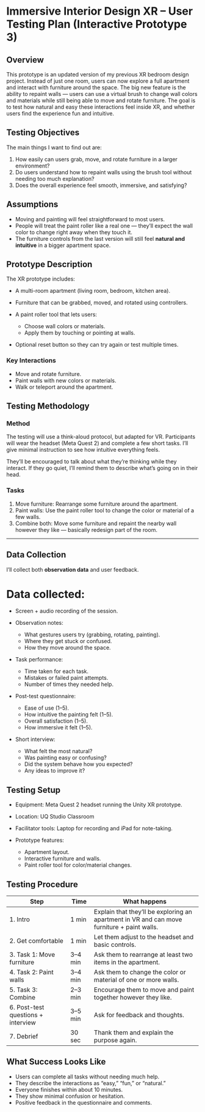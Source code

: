 # Immersive Interior Design XR – User Testing Plan (Interactive Prototype 3)

## Overview

This prototype is an updated version of my previous XR bedroom design project. Instead of just one room, users can now explore a full apartment and interact with furniture around the space.
The big new feature is the ability to repaint walls — users can use a virtual brush to change wall colors and materials while still being able to move and rotate furniture.
The goal is to test how natural and easy these interactions feel inside XR, and whether users find the experience fun and intuitive.


## Testing Objectives

The main things I want to find out are:

1. How easily can users grab, move, and rotate furniture in a larger environment?
2. Do users understand how to repaint walls using the brush tool without needing too much explanation?
3. Does the overall experience feel smooth, immersive, and satisfying?


## Assumptions

* Moving and painting will feel straightforward to most users.
* People will treat the paint roller like a real one — they’ll expect the wall color to change right away when they touch it.
* The furniture controls from the last version will still feel **natural and intuitive** in a bigger apartment space.


## Prototype Description

The XR prototype includes:

* A multi-room apartment (living room, bedroom, kitchen area).
* Furniture that can be grabbed, moved, and rotated using controllers.
* A paint roller tool that lets users:

  * Choose wall colors or materials.
  * Apply them by touching or pointing at walls.
* Optional reset button so they can try again or test multiple times.

### Key Interactions

* Move and rotate furniture.
* Paint walls with new colors or materials.
* Walk or teleport around the apartment.


## Testing Methodology

### Method

The testing will use a think-aloud protocol, but adapted for VR.
Participants will wear the headset (Meta Quest 2) and complete a few short tasks. I’ll give minimal instruction to see how intuitive everything feels.

They’ll be encouraged to talk about what they’re thinking while they interact. If they go quiet, I’ll remind them to describe what’s going on in their head.

### Tasks

1. Move furniture: Rearrange some furniture around the apartment.
2. Paint walls: Use the paint roller tool to change the color or material of a few walls.
3. Combine both: Move some furniture and repaint the nearby wall however they like — basically redesign part of the room.

---

## Data Collection

I’ll collect both **observation data** and user feedback.

# Data collected:

* Screen + audio recording of the session.
* Observation notes:

  * What gestures users try (grabbing, rotating, painting).
  * Where they get stuck or confused.
  * How they move around the space.
* Task performance:

  * Time taken for each task.
  * Mistakes or failed paint attempts.
  * Number of times they needed help.
* Post-test questionnaire:

  * Ease of use (1–5).
  * How intuitive the painting felt (1–5).
  * Overall satisfaction (1–5).
  * How immersive it felt (1–5).
* Short interview:

  * What felt the most natural?
  * Was painting easy or confusing?
  * Did the system behave how you expected?
  * Any ideas to improve it?


## Testing Setup

* Equipment: Meta Quest 2 headset running the Unity XR prototype.
* Location: UQ Studio Classroom
* Facilitator tools: Laptop for recording and iPad for note-taking.
* Prototype features:

  * Apartment layout.
  * Interactive furniture and walls.
  * Paint roller tool for color/material changes.


## Testing Procedure

| Step                               | Time    | What happens                                                                               |
| ---------------------------------- | ------- | ------------------------------------------------------------------------------------------ |
| 1. Intro                           | 1 min   | Explain that they’ll be exploring an apartment in VR and can move furniture + paint walls. |
| 2. Get comfortable                 | 1 min   | Let them adjust to the headset and basic controls.                                         |
| 3. Task 1: Move furniture          | 3–4 min | Ask them to rearrange at least two items in the apartment.                                 |
| 4. Task 2: Paint walls             | 3–4 min | Ask them to change the color or material of one or more walls.                             |
| 5. Task 3: Combine                 | 2–3 min | Encourage them to move and paint together however they like.                               |
| 6. Post-test questions + interview | 3–5 min | Ask for feedback and thoughts.                                                             |
| 7. Debrief                         | 30 sec  | Thank them and explain the purpose again.                                                  |

## What Success Looks Like

* Users can complete all tasks without needing much help.
* They describe the interactions as “easy,” “fun,” or “natural.”
* Everyone finishes within about 10 minutes.
* They show minimal confusion or hesitation.
* Positive feedback in the questionnaire and comments.

